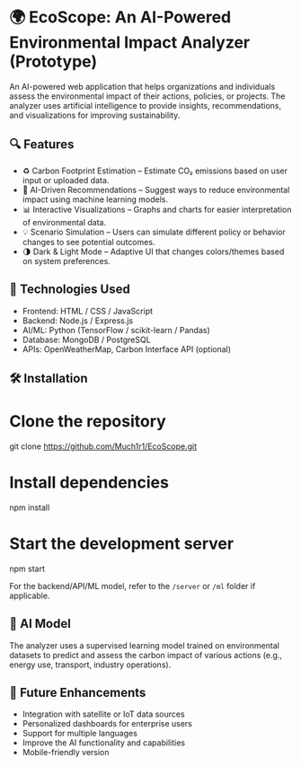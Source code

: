 
# 🌍 EcoScope: An AI-Powered Environmental Impact Analyzer (Prototype)

An AI-powered web application that helps organizations and individuals assess the environmental impact of their actions, policies, or projects. The analyzer uses artificial intelligence to provide insights, recommendations, and visualizations for improving sustainability.

## 🔍 Features

* ♻️ Carbon Footprint Estimation – Estimate CO₂ emissions based on user input or uploaded data.
* 🤖 AI-Driven Recommendations – Suggest ways to reduce environmental impact using machine learning models.
* 📊 Interactive Visualizations – Graphs and charts for easier interpretation of environmental data.
* 💡 Scenario Simulation – Users can simulate different policy or behavior changes to see potential outcomes.
* 🌗 Dark & Light Mode – Adaptive UI that changes colors/themes based on system preferences.

## 🚀 Technologies Used

* Frontend: HTML / CSS / JavaScript
* Backend: Node.js / Express.js
* AI/ML: Python (TensorFlow / scikit-learn / Pandas)
* Database: MongoDB / PostgreSQL 
* APIs: OpenWeatherMap, Carbon Interface API (optional)

## 🛠️ Installation

# Clone the repository
git clone https://github.com/Much1r1/EcoScope.git

# Install dependencies
npm install

# Start the development server
npm start

For the backend/API/ML model, refer to the `/server` or `/ml` folder if applicable.

## 🧠 AI Model

The analyzer uses a supervised learning model trained on environmental datasets to predict and assess the carbon impact of various actions (e.g., energy use, transport, industry operations).


## 📌 Future Enhancements

* Integration with satellite or IoT data sources
* Personalized dashboards for enterprise users
* Support for multiple languages
* Improve the AI functionality and capabilities
* Mobile-friendly version


